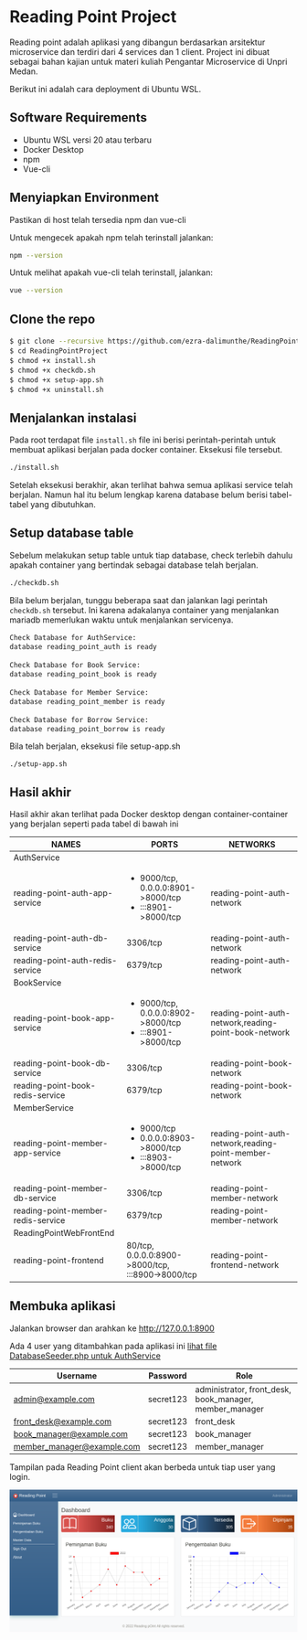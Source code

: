 # Reading Point Project

Reading point adalah aplikasi yang dibangun berdasarkan arsitektur microservice dan terdiri dari 4 services  dan 1 client. Project ini dibuat sebagai bahan kajian untuk materi kuliah Pengantar Microservice di Unpri Medan.

Berikut ini adalah cara deployment di Ubuntu WSL.

## Software Requirements 

- Ubuntu WSL versi 20 atau terbaru
- Docker Desktop
- npm
- Vue-cli 

## Menyiapkan Environment

Pastikan di host telah tersedia npm dan vue-cli

Untuk mengecek apakah npm telah terinstall jalankan:

```bash
npm --version
```

Untuk melihat apakah vue-cli telah terinstall, jalankan:

```bash
vue --version
```


## Clone the repo

```bash
$ git clone --recursive https://github.com/ezra-dalimunthe/ReadingPointProject.git
$ cd ReadingPointProject
$ chmod +x install.sh
$ chmod +x checkdb.sh
$ chmod +x setup-app.sh
$ chmod +x uninstall.sh
```

## Menjalankan instalasi 

Pada root terdapat file `install.sh` file ini berisi perintah-perintah untuk membuat aplikasi berjalan pada docker container. Eksekusi file tersebut.

```bash
./install.sh
```

Setelah eksekusi berakhir, akan terlihat bahwa semua aplikasi service telah berjalan. Namun hal itu belum lengkap karena database belum berisi tabel-tabel yang dibutuhkan.

## Setup database table

Sebelum melakukan setup table untuk tiap database, check terlebih dahulu apakah container yang bertindak sebagai database telah berjalan.


```bash
./checkdb.sh
```

Bila belum berjalan, tunggu beberapa saat dan jalankan lagi perintah `checkdb.sh` tersebut. Ini karena adakalanya container yang menjalankan mariadb memerlukan waktu untuk menjalankan servicenya.

```
Check Database for AuthService: 
database reading_point_auth is ready

Check Database for Book Service: 
database reading_point_book is ready

Check Database for Member Service: 
database reading_point_member is ready

Check Database for Borrow Service: 
database reading_point_borrow is ready

```

Bila telah berjalan, eksekusi file setup-app.sh

```bash
./setup-app.sh
```

## Hasil akhir

Hasil akhir akan terlihat pada Docker desktop dengan container-container yang berjalan seperti pada tabel di bawah ini


<table >
<thead><tr><th title="name">NAMES</th>
<th title="ports">PORTS</th>
<th title="networks">NETWORKS</th>
</tr></thead>
<tbody>
<tr>
<td colpan="3">AuthService</td><td></td><td></td>
</tr>
<tr>
<td>reading-point-auth-app-service</td>
<td>
<ul>
<li>9000/tcp, 0.0.0.0:8901-&gt;8000/tcp</li>
<li> :::8901-&gt;8000/tcp</li>
</ul>
</td>
<td> reading-point-auth-network</td>
</tr>
<tr>
<td>reading-point-auth-db-service</td>
<td>3306/tcp</td>
<td> reading-point-auth-network</td>
</tr>
<tr>
<td>reading-point-auth-redis-service</td>
<td>6379/tcp</td>
<td> reading-point-auth-network</td>
</tr>

<tr>
<td colpan="3">BookService</td><td></td><td></td>
</tr>
<tr>
<td>reading-point-book-app-service</td>
<td><ul>
<li>9000/tcp, 0.0.0.0:8902-&gt;8000/tcp</li>
<li> :::8901-&gt;8000/tcp</li>
</ul></td>
<td> reading-point-auth-network,reading-point-book-network</td>
</tr>
<tr>
<td>reading-point-book-db-service</td>
<td>3306/tcp</td>
<td> reading-point-book-network</td>
</tr>
<tr>
<td>reading-point-book-redis-service</td>
<td>6379/tcp</td>
<td> reading-point-book-network</td>
</tr>
<tr>
<td colpan="3">MemberService</td><td></td><td></td>
</tr>
<tr>
<td>reading-point-member-app-service</td>
<td><ul><li>9000/tcp</li><li>0.0.0.0:8903-&gt;8000/tcp</li><li>:::8903-&gt;8000/tcp</li></ul></td>
<td> reading-point-auth-network,reading-point-member-network</td>
</tr>
<tr>
<td>reading-point-member-db-service</td>
<td>3306/tcp</td>
<td> reading-point-member-network</td>
</tr>
<tr>
<td>reading-point-member-redis-service</td>
<td>6379/tcp</td>
<td> reading-point-member-network</td>
</tr>
<tr>
<td colpan="3">ReadingPointWebFrontEnd</td><td></td><td></td>
</tr>
<tr>
<td>reading-point-frontend</td>
<td>80/tcp, 0.0.0.0:8900->8000/tcp, :::8900->8000/tcp</td>
<td>reading-point-frontend-network</td>
</tr>


</tbody></table>


## Membuka aplikasi

Jalankan browser dan arahkan ke http://127.0.0.1:8900 

Ada 4 user yang ditambahkan pada aplikasi ini [lihat file DatabaseSeeder.php untuk AuthService](https://github.com/ezra-dalimunthe/AuthService/blob/6a99b4a290d886bdb3b94d3788fcf0116babe712/database/seeders/DatabaseSeeder.php)

|Username| Password | Role|
|-|-|-|
|admin@example.com|secret123|administrator, front_desk, book_manager, member_manager|
|front_desk@example.com|secret123|front_desk|
|book_manager@example.com|secret123|book_manager|
|member_manager@example.com|secret123|member_manager|

Tampilan pada Reading Point client akan berbeda untuk tiap user yang login. 

![Reading Point Client](readingpoint.png "Reading-Point")